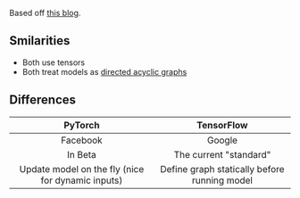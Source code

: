 Based off [this blog](https://towardsdatascience.com/pytorch-vs-tensorflow-spotting-the-difference-25c75777377b).

## Smilarities
* Both use tensors
* Both treat models as [directed acyclic graphs](https://en.wikipedia.org/wiki/Directed_acyclic_graph)
## Differences

|PyTorch|TensorFlow|
| :---: | :---: |
| Facebook | Google |
| In Beta | The current "standard" |
| Update model on the fly (nice for dynamic inputs) | Define graph statically before running model |
